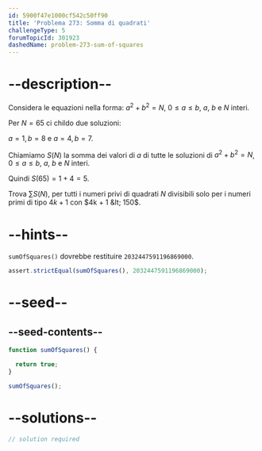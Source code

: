 ```yaml
---
id: 5900f47e1000cf542c50ff90
title: 'Problema 273: Somma di quadrati'
challengeType: 5
forumTopicId: 301923
dashedName: problem-273-sum-of-squares
---
```


# --description--

Considera le equazioni nella forma: $a^2 + b^2 = N$, $0 ≤ a ≤ b$, $a$, $b$ e $N$ interi.

Per $N = 65$ ci childo due soluzioni:

$a = 1, b = 8$ e $a = 4, b = 7$.

Chiamiamo $S(N)$ la somma dei valori di $a$ di tutte le soluzioni di $a^2 + b^2 = N$, $0 ≤ a ≤ b$, $a$, $b$ e $N$ interi.

Quindi $S(65) = 1 + 4 = 5$.

Trova $\sum S(N)$, per tutti i numeri privi di quadrati $N$ divisibili solo per i numeri primi di tipo $4k + 1$ con $4k + 1 &lt; 150$.

# --hints--

`sumOfSquares()` dovrebbe restituire `2032447591196869000`.

```js
assert.strictEqual(sumOfSquares(), 2032447591196869000);
```

# --seed--

## --seed-contents--

```js
function sumOfSquares() {

  return true;
}

sumOfSquares();
```

# --solutions--

```js
// solution required
```
